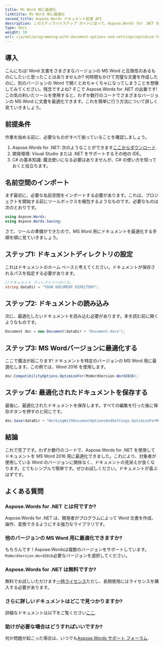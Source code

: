 ```yaml
---
title: Ms Word 用に最適化
linktitle: Ms Word 用に最適化
second_title: Aspose.Words ドキュメント処理 API
description: このステップバイステップ ガイドに従って、Aspose.Words for .NET を使用して、さまざまなバージョンの MS Word 用に Word 文書を簡単に最適化します。
type: docs
weight: 10
url: /ja/net/programming-with-document-options-and-settings/optimize-for-ms-word/
---
```

## 導入

こんにちは! Word 文書をさまざまなバージョンの MS Word と互換性のあるものにしたいと思ったことはありませんか? 何時間もかけて完璧な文書を作成したのに、別のバージョンの Word で開くとめちゃくちゃになってしまうことを想像してみてください。残念ですよね? そこで Aspose.Words for .NET の出番です! この気の利いたツールを使用すると、わずか数行のコードでさまざまなバージョンの MS Word に文書を最適化できます。これを簡単に行う方法について詳しく見ていきましょう。

## 前提条件

作業を始める前に、必要なものがすべて揃っていることを確認しましょう。

1.  Aspose.Words for .NET: 次のようなことができます[ここからダウンロード](https://releases.aspose.com/words/net/).
2. 開発環境: Visual Studio または .NET をサポートするその他の IDE。
3. C# の基本知識: 魔法使いになる必要はありませんが、C# の使い方を知っておくと役立ちます。

## 名前空間のインポート

まず最初に、必要な名前空間をインポートする必要があります。これは、プロジェクトを開始する前にツールボックスを梱包するようなものです。必要なものは次のとおりです。

```csharp
using Aspose.Words;
using Aspose.Words.Saving;
```

さて、ツールの準備ができたので、MS Word 用にドキュメントを最適化する手順を順に見ていきましょう。

## ステップ1: ドキュメントディレクトリの設定

これはドキュメントのホーム ベースと考えてください。ドキュメントが保存されるパスを指定する必要があります。

```csharp
//ドキュメント ディレクトリへのパス。
string dataDir = "YOUR DOCUMENT DIRECTORY";
```

## ステップ2: ドキュメントの読み込み

次に、最適化したいドキュメントを読み込む必要があります。本を読む前に開くようなものです。

```csharp
Document doc = new Document(dataDir + "Document.docx");
```

## ステップ3: MS Wordバージョンに最適化する

ここで魔法が起こります! ドキュメントを特定のバージョンの MS Word 用に最適化します。この例では、Word 2016 を使用します。 

```csharp
doc.CompatibilityOptions.OptimizeFor(MsWordVersion.Word2016);
```

## ステップ4: 最適化されたドキュメントを保存する

最後に、最適化されたドキュメントを保存します。すべての編集を行った後に保存ボタンを押すのと同じです。

```csharp
doc.Save(dataDir + "WorkingWithDocumentOptionsAndSettings.OptimizeForMsWord.docx");
```

## 結論

これで完了です。わずか数行のコードで、Aspose.Words for .NET を使用してドキュメントを MS Word 2016 用に最適化できました。これにより、対象者が使用している Word のバージョンに関係なく、ドキュメントの見栄えが良くなります。とてもシンプルで簡単です。ぜひお試しください。ドキュメントが喜ぶはずです。

## よくある質問

### Aspose.Words for .NET とは何ですか?
Aspose.Words for .NET は、開発者がプログラムによって Word 文書を作成、操作、変換できるようにする強力なライブラリです。

### 他のバージョンの MS Word 用に最適化できますか?
もちろんです！Aspose.Wordsは複数のバージョンをサポートしています。`MsWordVersion.Word2016`必要なバージョンを選択してください。

### Aspose.Words for .NET は無料ですか?
無料でお試しいただけます[一時ライセンス](https://purchase.aspose.com/temporary-license/)ただし、長期使用にはライセンスを購入する必要があります。

### さらに詳しいドキュメントはどこで見つかりますか?
詳細なドキュメントは以下をご覧ください[ここ](https://reference.aspose.com/words/net/).

### 助けが必要な場合はどうすればいいですか?
何か問題が起こった場合は、いつでも[Aspose.Words サポート フォーラム](https://forum.aspose.com/c/words/8).

